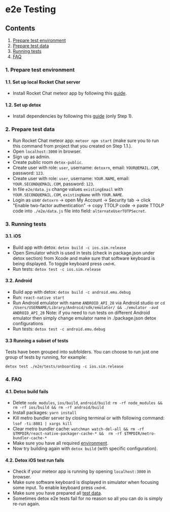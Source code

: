 # e2e Testing

## Contents

1. [Prepare test environment](##-1.-Prepare-test-environment)
2. [Prepare test data](##-2.-Prepare-test-data)
3. [Running tests](##-3.-Running-tests)
4. [FAQ](##-FAQ)

### 1. Prepare test environment

#### 1.1. Set up local Rocket Chat server

* Install Rocket Chat meteor app by following this [guide](https://rocket.chat/docs/developer-guides/quick-start).

#### 1.2. Set up detox

* Install dependencies by following this [guide](https://github.com/wix/Detox/blob/master/docs/Introduction.GettingStarted.md#step-1-install-dependencies) (only Step 1).

### 2. Prepare test data

* Run Rocket Chat meteor app: `meteor npm start` (make sure you to run this command from project that you created on Step 1.1.).
* Open `localhost:3000` in browser.
* Sign up as admin.
* Create public room `detox-public`.
* Create user with role: `user`, username: `detoxrn`, email: `YOUR@EMAIL.COM`, password: `123`.
* Create user with role: `user`, username: `YOUR.NAME`, email: `YOUR.SECOND@EMAIL.COM`, password: `123`.
* In file `e2e/data.js` change values `existingEmail` with `YOUR.SECOND@EMAIL.COM`, `existingName` with `YOUR.NAME`.
* Login as user `detoxrn` -> open My Account -> Security tab -> click "Enable two-factor authentication" -> copy TTOLP code -> paste TTOLP code into `./e2e/data.js` file into field: `alternateUserTOTPSecret`.

### 3. Running tests

#### 3.1. iOS

* Build app with detox: `detox build -c ios.sim.release`
* Open Simulator which is used in tests (check in package.json under detox section) from Xcode and make sure that software keyboard is being displayed. To toggle keyboard press `cmd+K`.
* Run tests: `detox test -c ios.sim.release`

#### 3.2. Android

* Build app with detox: `detox build -c android.emu.debug`
* Run: `react-native start`
* Run Android emulator with name `ANDROID_API_28` via Android studio or `cd /Users/USERNAME/Library/Android/sdk/emulator/ && ./emulator -avd ANDROID_API_28`
Note: if you need to run tests on different Android emulator then simply change emulator name in ./package.json detox configurations
* Run tests: `detox test -c android.emu.debug`

#### 3.3 Running a subset of tests

Tests have been grouped into subfolders. You can choose to run just one group of tests by running, for example:

`detox test ./e2e/tests/onboarding -c ios.sim.release`

### 4. FAQ

#### 4.1. Detox build fails

* Delete `node_modules`, `ios/build`, `android/build`:
`rm -rf node_modules && rm -rf ios/build && rm -rf android/build`
* Install packages: `yarn install`
* Kill metro bundler server by closing terminal or with following command: `lsof -ti:8081 | xargs kill`
* Clear metro bundler cache: `watchman watch-del-all && rm -rf $TMPDIR/react-native-packager-cache-* &&  rm -rf $TMPDIR/metro-bundler-cache-*`
* Make sure you have all required [environment](##-1.-Prepare-test-environment).
* Now try building again with `detox build` (with specific configuration).

#### 4.2. Detox iOS test run fails

* Check if your meteor app is running by opening `localhost:3000` in browser.
* Make sure software keyboard is displayed in simulator when focusing some input. To enable keyboard press `cmd+K`.
* Make sure you have prepared all [test data](##-2.-Prepare-test-data).
* Sometimes detox e2e tests fail for no reason so all you can do is simply re-run again.
